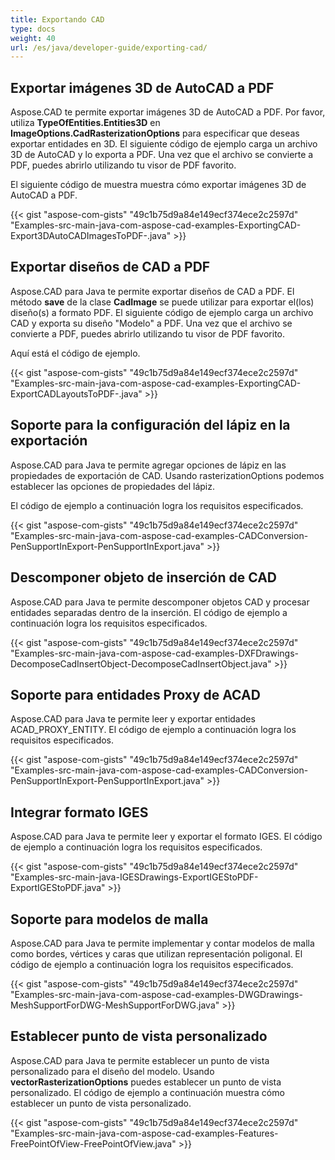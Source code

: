 ```yaml
---
title: Exportando CAD
type: docs
weight: 40
url: /es/java/developer-guide/exporting-cad/
---
```


## **Exportar imágenes 3D de AutoCAD a PDF**
Aspose.CAD te permite exportar imágenes 3D de AutoCAD a PDF. Por favor, utiliza **TypeOfEntities.Entities3D** en **ImageOptions.CadRasterizationOptions** para especificar que deseas exportar entidades en 3D.
El siguiente código de ejemplo carga un archivo 3D de AutoCAD y lo exporta a PDF. Una vez que el archivo se convierte a PDF, puedes abrirlo utilizando tu visor de PDF favorito.

El siguiente código de muestra muestra cómo exportar imágenes 3D de AutoCAD a PDF.

{{< gist "aspose-com-gists" "49c1b75d9a84e149ecf374ece2c2597d" "Examples-src-main-java-com-aspose-cad-examples-ExportingCAD-Export3DAutoCADImagesToPDF-.java" >}}


## **Exportar diseños de CAD a PDF**
Aspose.CAD para Java te permite exportar diseños de CAD a PDF. El método **save** de la clase **CadImage** se puede utilizar para exportar el(los) diseño(s) a formato PDF.
El siguiente código de ejemplo carga un archivo CAD y exporta su diseño "Modelo" a PDF. Una vez que el archivo se convierte a PDF, puedes abrirlo utilizando tu visor de PDF favorito.

Aquí está el código de ejemplo.

{{< gist "aspose-com-gists" "49c1b75d9a84e149ecf374ece2c2597d" "Examples-src-main-java-com-aspose-cad-examples-ExportingCAD-ExportCADLayoutsToPDF-.java" >}}

## **Soporte para la configuración del lápiz en la exportación**
Aspose.CAD para Java te permite agregar opciones de lápiz en las propiedades de exportación de CAD. Usando rasterizationOptions podemos establecer las opciones de propiedades del lápiz.

El código de ejemplo a continuación logra los requisitos especificados.

{{< gist "aspose-com-gists" "49c1b75d9a84e149ecf374ece2c2597d" "Examples-src-main-java-com-aspose-cad-examples-CADConversion-PenSupportInExport-PenSupportInExport.java" >}}

## **Descomponer objeto de inserción de CAD**
Aspose.CAD para Java te permite descomponer objetos CAD y procesar entidades separadas dentro de la inserción. El código de ejemplo a continuación logra los requisitos especificados.

{{< gist "aspose-com-gists" "49c1b75d9a84e149ecf374ece2c2597d" "Examples-src-main-java-com-aspose-cad-examples-DXFDrawings-DecomposeCadInsertObject-DecomposeCadInsertObject.java" >}}

## **Soporte para entidades Proxy de ACAD**
Aspose.CAD para Java te permite leer y exportar entidades ACAD_PROXY_ENTITY. El código de ejemplo a continuación logra los requisitos especificados.

{{< gist "aspose-com-gists" "49c1b75d9a84e149ecf374ece2c2597d" "Examples-src-main-java-com-aspose-cad-examples-CADConversion-PenSupportInExport-PenSupportInExport.java" >}}

## **Integrar formato IGES**
Aspose.CAD para Java te permite leer y exportar el formato IGES. El código de ejemplo a continuación logra los requisitos especificados.

{{< gist "aspose-com-gists" "49c1b75d9a84e149ecf374ece2c2597d" "Examples-src-main-java-IGESDrawings-ExportIGEStoPDF-ExportIGEStoPDF.java" >}}

## **Soporte para modelos de malla**
Aspose.CAD para Java te permite implementar y contar modelos de malla como bordes, vértices y caras que utilizan representación poligonal. El código de ejemplo a continuación logra los requisitos especificados.

{{< gist "aspose-com-gists" "49c1b75d9a84e149ecf374ece2c2597d" "Examples-src-main-java-com-aspose-cad-examples-DWGDrawings-MeshSupportForDWG-MeshSupportForDWG.java" >}}

## **Establecer punto de vista personalizado**
Aspose.CAD para Java te permite establecer un punto de vista personalizado para el diseño del modelo. Usando **vectorRasterizationOptions** puedes establecer un punto de vista personalizado. El código de ejemplo a continuación muestra cómo establecer un punto de vista personalizado.

{{< gist "aspose-com-gists" "49c1b75d9a84e149ecf374ece2c2597d" "Examples-src-main-java-com-aspose-cad-examples-Features-FreePointOfView-FreePointOfView.java" >}}
